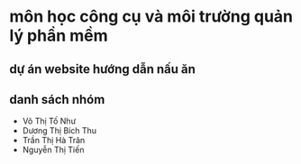# môn học công cụ và môi trường quản lý phần mềm
## dự án website hướng dẫn nấu ăn
## danh sách nhóm
+ Võ Thị Tố Như
+ Dương Thị Bích Thu
+ Trần Thị Hà Trân
+ Nguyễn Thị Tiến